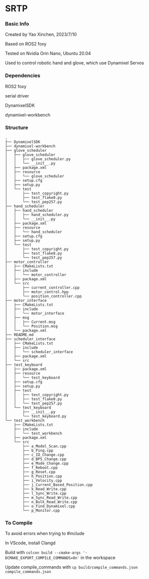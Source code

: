 # SRTP

### Basic Info

Created by Yao Xinchen, 2023/7/10

Based on ROS2 foxy

Tested on Nvidia Orin Nano, Ubuntu 20.04

Used to control robotic hand and glove, which use Dynamixel Servos

### Dependencies

ROS2 foxy

serial driver

DynamixelSDK

dynamixel-workbench

### Structure

```
.
├── DynamixelSDK
├── dynamixel-workbench
├── glove_scheduler
│   ├── glove_scheduler
│   │   ├── glove_scheduler.py
│   │   └── __init__.py
│   ├── package.xml
│   ├── resource
│   │   └── glove_scheduler
│   ├── setup.cfg
│   ├── setup.py
│   └── test
│       ├── test_copyright.py
│       ├── test_flake8.py
│       └── test_pep257.py
├── hand_scheduler
│   ├── hand_scheduler
│   │   ├── hand_scheduler.py
│   │   └── __init__.py
│   ├── package.xml
│   ├── resource
│   │   └── hand_scheduler
│   ├── setup.cfg
│   ├── setup.py
│   └── test
│       ├── test_copyright.py
│       ├── test_flake8.py
│       └── test_pep257.py
├── motor_controller
│   ├── CMakeLists.txt
│   ├── include
│   │   └── motor_controller
│   ├── package.xml
│   └── src
│       ├── current_controller.cpp
│       ├── motor_control.hpp
│       └── position_controller.cpp
├── motor_interface
│   ├── CMakeLists.txt
│   ├── include
│   │   └── motor_interface
│   ├── msg
│   │   ├── Current.msg
│   │   └── Position.msg
│   └── package.xml
├── README.md
├── scheduler_interface
│   ├── CMakeLists.txt
│   ├── include
│   │   └── scheduler_interface
│   ├── package.xml
│   └── src
├── test_keyboard
│   ├── package.xml
│   ├── resource
│   │   └── test_keyboard
│   ├── setup.cfg
│   ├── setup.py
│   ├── test
│   │   ├── test_copyright.py
│   │   ├── test_flake8.py
│   │   └── test_pep257.py
│   └── test_keyboard
│       ├── __init__.py
│       └── test_keyboard.py
└── test_workbench
    ├── CMakeLists.txt
    ├── include
    │   └── test_workbench
    ├── package.xml
    └── src
        ├── a_Model_Scan.cpp
        ├── b_Ping.cpp
        ├── c_ID_Change.cpp
        ├── d_BPS_Change.cpp
        ├── e_Mode_Change.cpp
        ├── f_Reboot.cpp
        ├── g_Reset.cpp
        ├── h_Position.cpp
        ├── i_Velocity.cpp
        ├── j_Current_Based_Position.cpp
        ├── k_Read_Write.cpp
        ├── l_Sync_Write.cpp
        ├── m_Sync_Read_Write.cpp
        ├── n_Bulk_Read_Write.cpp
        ├── o_Find_Dynamixel.cpp
        └── p_Monitor.cpp
```

### To Compile

To avoid errors when trying to #include

In VScode, install Clangd

Build with ```colcon build --cmake-args '-DCMAKE_EXPORT_COMPILE_COMMANDS=On'``` in the workspace

Update compile_commands with ```cp build/compile_commands.json compile_commands.json```